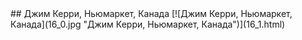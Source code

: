 <meta charset="utf-8">
<link rel='stylesheet' href='markdown.css'/>
## Джим Керри, Ньюмаркет, Канада
[![Джим Керри, Ньюмаркет, Канада](16_0.jpg "Джим Керри, Ньюмаркет, Канада")](16_1.html)
